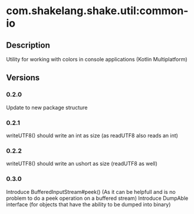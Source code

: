 # com.shakelang.shake.util:common-io
## Description
Utility for working with colors in console applications (Kotlin Multiplatform)
## Versions
### 0.2.0
Update to new package structure
### 0.2.1
writeUTF8() should write an int as size (as readUTF8 also reads an int)
### 0.2.2
writeUTF8() should write an ushort as size (readUTF8 as well)
### 0.3.0
Introduce BufferedInputStream#peek() (As it can be helpfull and is no problem to do a peek operation on a buffered stream)
Introduce DumpAble interface (for objects that have the ability to be dumped into binary)